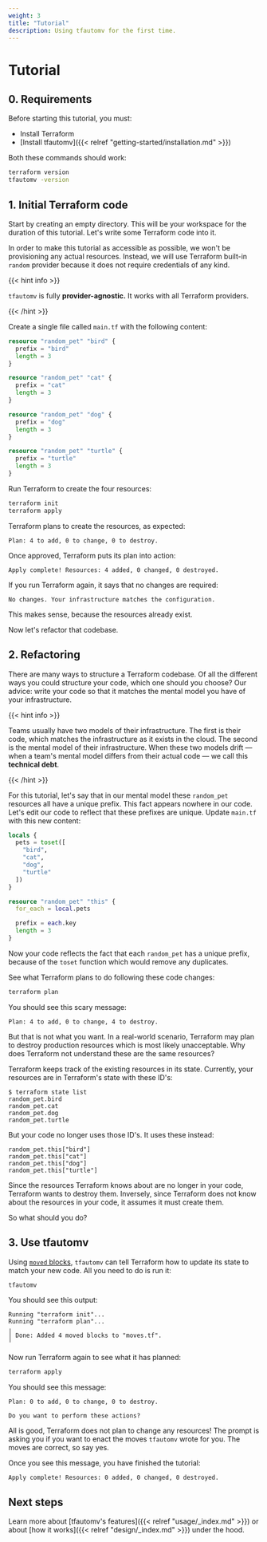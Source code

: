 ```yaml
---
weight: 3
title: "Tutorial"
description: Using tfautomv for the first time.
---
```


# Tutorial

## 0. Requirements

Before starting this tutorial, you must:

- Install Terraform
- [Install tfautomv]({{< relref "getting-started/installation.md" >}})

Both these commands should work:

```bash
terraform version
tfautomv -version
```

## 1. Initial Terraform code

Start by creating an empty directory. This will be your workspace for the
duration of this tutorial. Let's write some Terraform code into it.

In order to make this tutorial as accessible as possible, we won't be
provisioning any actual resources. Instead, we will use Terraform built-in
`random` provider because it does not require credentials of any kind.

{{< hint info >}}

`tfautomv` is fully **provider-agnostic.**
It works with all Terraform providers.

{{< /hint >}}

Create a single file called `main.tf` with the following content:

```terraform
resource "random_pet" "bird" {
  prefix = "bird"
  length = 3
}

resource "random_pet" "cat" {
  prefix = "cat"
  length = 3
}

resource "random_pet" "dog" {
  prefix = "dog"
  length = 3
}

resource "random_pet" "turtle" {
  prefix = "turtle"
  length = 3
}
```

Run Terraform to create the four resources:

```bash
terraform init
terraform apply
```

Terraform plans to create the resources, as expected:

```console
Plan: 4 to add, 0 to change, 0 to destroy.
```

Once approved, Terraform puts its plan into action:

```console
Apply complete! Resources: 4 added, 0 changed, 0 destroyed.
```

If you run Terraform again, it says that no changes are required:

```console
No changes. Your infrastructure matches the configuration.
```

This makes sense, because the resources already exist.

Now let's refactor that codebase.

## 2. Refactoring

There are many ways to structure a Terraform codebase. Of all the different ways
you could structure your code, which one should you choose? Our advice: write
your code so that it matches the mental model you have of your infrastructure.

{{< hint info >}}

Teams usually have two models of their infrastructure. The first is their code,
which matches the infrastructure as it exists in the cloud. The second is the
mental model of their infrastructure. When these two models drift — when a
team's mental model differs from their actual code — we call this
**technical debt**.

{{< /hint >}}

For this tutorial, let's say that in our mental model these `random_pet`
resources all have a unique prefix. This fact appears nowhere in our code. Let's
edit our code to reflect that these prefixes are unique. Update `main.tf` with
this new content:

```terraform
locals {
  pets = toset([
    "bird",
    "cat",
    "dog",
    "turtle"
  ])
}

resource "random_pet" "this" {
  for_each = local.pets

  prefix = each.key
  length = 3
}
```

Now your code reflects the fact that each `random_pet` has a unique prefix,
because of the `toset` function which would remove any duplicates.

See what Terraform plans to do following these code changes:

```bash
terraform plan
```

You should see this scary message:

```console
Plan: 4 to add, 0 to change, 4 to destroy.
```

But that is not what you want. In a real-world scenario, Terraform may plan to
destroy production resources which is most likely unacceptable. Why does
Terraform not understand these are the same resources?

Terraform keeps track of the existing resources in its state. Currently, your
resources are in Terraform's state with these ID's:

```console
$ terraform state list
random_pet.bird
random_pet.cat
random_pet.dog
random_pet.turtle
```

But your code no longer uses those ID's. It uses these instead:

```plaintext
random_pet.this["bird"]
random_pet.this["cat"]
random_pet.this["dog"]
random_pet.this["turtle"]
```

Since the resources Terraform knows about are no longer in your code, Terraform
wants to destroy them. Inversely, since Terraform does not know about the
resources in your code, it assumes it must create them.

So what should you do?

## 3. Use tfautomv

Using [`moved` blocks](https://www.terraform.io/language/modules/develop/refactoring#moved-block-syntax), `tfautomv` can tell Terraform how to update its
state to match your new code. All you need to do is run it:

```bash
tfautomv
```

You should see this output:

```console
Running "terraform init"...
Running "terraform plan"...
╷
│ Done: Added 4 moved blocks to "moves.tf".
╵
```

Now run Terraform again to see what it has planned:

```bash
terraform apply
```

You should see this message:

```console
Plan: 0 to add, 0 to change, 0 to destroy.

Do you want to perform these actions?
```

All is good, Terraform does not plan to change any resources! The prompt is
asking you if you want to enact the moves `tfautomv` wrote for you. The moves
are correct, so say yes.

Once you see this message, you have finished the tutorial:

```console
Apply complete! Resources: 0 added, 0 changed, 0 destroyed.
```

## Next steps

Learn more about [tfautomv's features]({{< relref "usage/_index.md" >}}) or about
[how it works]({{< relref "design/_index.md" >}}) under the hood.
